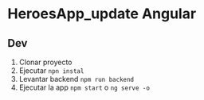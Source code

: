 # HeroesApp_update Angular

## Dev

1. Clonar proyecto
2. Ejecutar ```npn instal```
3. Levantar backend ```npm run backend```
4. Ejecutar la app ```npm start``` o ```ng serve -o```

